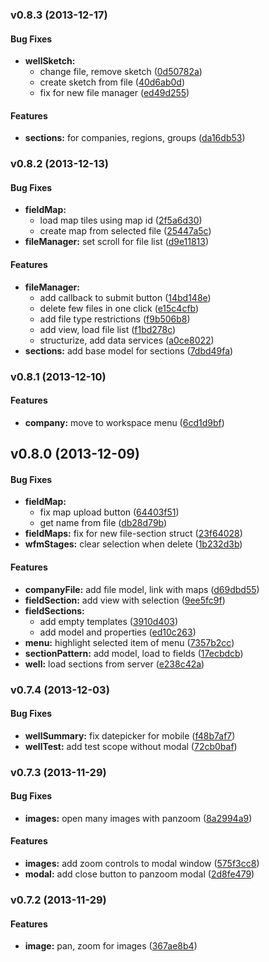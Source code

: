 <a name="v0.8.3"></a>
### v0.8.3 (2013-12-17)


#### Bug Fixes

* **wellSketch:**
  * change file, remove sketch ([0d50782a](https://github.com/IvanRave/wfm/commit/0d50782a197f8696cd5afde51729cfd9e2d31576))
  * create sketch from file ([40d6ab0d](https://github.com/IvanRave/wfm/commit/40d6ab0d0aa97fab68b93a4465612b0fd9bce825))
  * fix for new file manager ([ed49d255](https://github.com/IvanRave/wfm/commit/ed49d25572ab79cb84ea902382e918f0ff0149fb))


#### Features

* **sections:** for companies, regions, groups ([da16db53](https://github.com/IvanRave/wfm/commit/da16db53b9d187597a6ff800af8cf6122ddd778f))

<a name="v0.8.2"></a>
### v0.8.2 (2013-12-13)


#### Bug Fixes

* **fieldMap:**
  * load map tiles using map id ([2f5a6d30](https://github.com/IvanRave/wfm/commit/2f5a6d30c6aea097997cf8609c75c17c3a96743d))
  * create map from selected file ([25447a5c](https://github.com/IvanRave/wfm/commit/25447a5c6de900b3652c84d11e801f6bef5acb6b))
* **fileManager:** set scroll for file list ([d9e11813](https://github.com/IvanRave/wfm/commit/d9e11813d329bee3ba05935e0ba843506f67abc0))


#### Features

* **fileManager:**
  * add callback to submit button ([14bd148e](https://github.com/IvanRave/wfm/commit/14bd148e7af4a8fbae775e650404f40210d16876))
  * delete few files in one click ([e15c4cfb](https://github.com/IvanRave/wfm/commit/e15c4cfbff94dd48c9b7bd6caeec0d41f1a4aa5b))
  * add file type restrictions ([f9b506b8](https://github.com/IvanRave/wfm/commit/f9b506b8f90b44a410feb8fb23d07d762d4d2b40))
  * add view, load file list ([f1bd278c](https://github.com/IvanRave/wfm/commit/f1bd278c987dbad586fcac20bec072521e74e78f))
  * structurize, add data services ([a0ce8022](https://github.com/IvanRave/wfm/commit/a0ce802298f24f3fc6cfc3d3e9bbdda4b3fb9eb5))
* **sections:** add base model for sections ([7dbd49fa](https://github.com/IvanRave/wfm/commit/7dbd49fa6b85b32c2353666ccabc6366466fe3b4))

<a name="v0.8.1"></a>
### v0.8.1 (2013-12-10)


#### Features

* **company:** move to workspace menu ([6cd1d9bf](https://github.com/IvanRave/wfm/commit/6cd1d9bfa134f928d54576f7c1578fef6278651f))

<a name="v0.8.0"></a>
## v0.8.0 (2013-12-09)


#### Bug Fixes

* **fieldMap:**
  * fix map upload button ([64403f51](https://github.com/IvanRave/wfm/commit/64403f519e30e722e4b27e00707f00c870417f1a))
  * get name from file ([db28d79b](https://github.com/IvanRave/wfm/commit/db28d79bac486b6896c7dfc769a0f5b1cf44980e))
* **fieldMaps:** fix for new file-section struct ([23f64028](https://github.com/IvanRave/wfm/commit/23f6402845d654623951c8c5f760a66000ac3f13))
* **wfmStages:** clear selection when delete ([1b232d3b](https://github.com/IvanRave/wfm/commit/1b232d3b423de0df6d8e9185c0b962b074d7bb58))


#### Features

* **companyFile:** add file model, link with maps ([d69dbd55](https://github.com/IvanRave/wfm/commit/d69dbd553e76f9dd2bb0eac16e536e6214941d82))
* **fieldSection:** add view with selection ([9ee5fc9f](https://github.com/IvanRave/wfm/commit/9ee5fc9f0e7d4b1b00bb3041ec8b6f0f1bf96c15))
* **fieldSections:**
  * add empty templates ([3910d403](https://github.com/IvanRave/wfm/commit/3910d4037466205aa4558a19f7fbc77be70db0db))
  * add model and properties ([ed10c263](https://github.com/IvanRave/wfm/commit/ed10c263346a807614244eeaeb0cefc6bc4e77a0))
* **menu:** highlight selected item of menu ([7357b2cc](https://github.com/IvanRave/wfm/commit/7357b2cc392fa3e58629b9204ac3b8ccee7c0712))
* **sectionPattern:** add model, load to fields ([17ecbdcb](https://github.com/IvanRave/wfm/commit/17ecbdcb9df778dcd2d7b1524f15b41ee3ce7caa))
* **well:** load sections from server ([e238c42a](https://github.com/IvanRave/wfm/commit/e238c42a362b7ca129bd090a4eb320b1948be6f8))

<a name="v0.7.4"></a>
### v0.7.4 (2013-12-03)


#### Bug Fixes

* **wellSummary:** fix datepicker for mobile ([f48b7af7](https://github.com/IvanRave/wfm/commit/f48b7af703f012e59e66205d0455dda29ed3b41e))
* **wellTest:** add test scope without modal ([72cb0baf](https://github.com/IvanRave/wfm/commit/72cb0bafd70195de55d298496d27bfe340f4351b))

<a name="v0.7.3"></a>
### v0.7.3 (2013-11-29)


#### Bug Fixes

* **images:** open many images with panzoom ([8a2994a9](https://github.com/IvanRave/wfm/commit/8a2994a92654903e286bc5cb52b241e9969dc7f8))


#### Features

* **images:** add zoom controls to modal window ([575f3cc8](https://github.com/IvanRave/wfm/commit/575f3cc87869d33a073ccb00e195e433e0100481))
* **modal:** add close button to panzoom modal ([2d8fe479](https://github.com/IvanRave/wfm/commit/2d8fe479914627edaa070461991f7e57ae1da372))

<a name="v0.7.2"></a>
### v0.7.2 (2013-11-29)


#### Features

* **image:** pan, zoom for images ([367ae8b4](https://github.com/IvanRave/wfm/commit/367ae8b4a4f978a25d43fd743f4715eb95104d0f))



